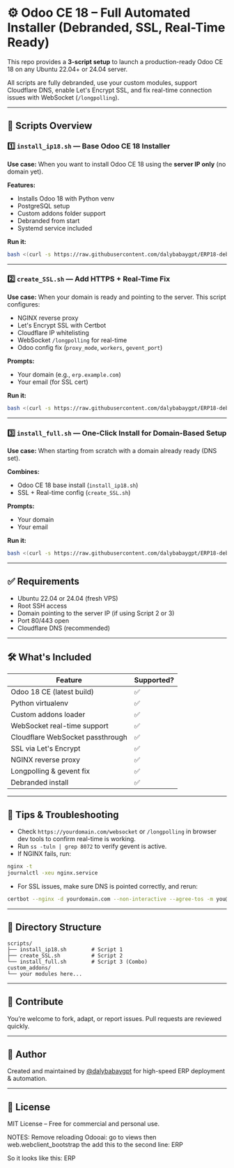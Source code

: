 # ⚙️ Odoo CE 18 – Full Automated Installer (Debranded, SSL, Real-Time Ready)

This repo provides a **3-script setup** to launch a production-ready Odoo CE 18 on any Ubuntu 22.04+ or 24.04 server.

All scripts are fully debranded, use your custom modules, support Cloudflare DNS, enable Let's Encrypt SSL, and fix real-time connection issues with WebSocket (`/longpolling`).

---

## 📜 Scripts Overview

### 1️⃣ `install_ip18.sh` — Base Odoo CE 18 Installer

**Use case:** When you want to install Odoo CE 18 using the **server IP only** (no domain yet).

**Features:**
- Installs Odoo 18 with Python venv
- PostgreSQL setup
- Custom addons folder support
- Debranded from start
- Systemd service included

**Run it:**
```bash
bash <(curl -s https://raw.githubusercontent.com/dalybabaygpt/ERP18-debranded/main/scripts/install_ip18.sh)
```

---

### 2️⃣ `create_SSL.sh` — Add HTTPS + Real-Time Fix

**Use case:** When your domain is ready and pointing to the server. This script configures:
- NGINX reverse proxy
- Let's Encrypt SSL with Certbot
- Cloudflare IP whitelisting
- WebSocket `/longpolling` for real-time
- Odoo config fix (`proxy_mode`, `workers`, `gevent_port`)

**Prompts:**
- Your domain (e.g., `erp.example.com`)
- Your email (for SSL cert)

**Run it:**
```bash
bash <(curl -s https://raw.githubusercontent.com/dalybabaygpt/ERP18-debranded/main/scripts/create_SSL.sh)
```

---

### 3️⃣ `install_full.sh` — One-Click Install for Domain-Based Setup

**Use case:** When starting from scratch with a domain already ready (DNS set).

**Combines:**
- Odoo CE 18 base install (`install_ip18.sh`)
- SSL + Real-time config (`create_SSL.sh`)

**Prompts:**
- Your domain
- Your email

**Run it:**
```bash
bash <(curl -s https://raw.githubusercontent.com/dalybabaygpt/ERP18-debranded/main/scripts/install_full.sh)
```

---

## ✅ Requirements

- Ubuntu 22.04 or 24.04 (fresh VPS)
- Root SSH access
- Domain pointing to the server IP (if using Script 2 or 3)
- Port 80/443 open
- Cloudflare DNS (recommended)

---

## 🛠️ What's Included

| Feature                          | Supported? |
|----------------------------------|------------|
| Odoo 18 CE (latest build)        | ✅         |
| Python virtualenv                | ✅         |
| Custom addons loader             | ✅         |
| WebSocket real-time support      | ✅         |
| Cloudflare WebSocket passthrough | ✅         |
| SSL via Let's Encrypt            | ✅         |
| NGINX reverse proxy              | ✅         |
| Longpolling & gevent fix         | ✅         |
| Debranded install                | ✅         |

---

## 🧠 Tips & Troubleshooting

- Check `https://yourdomain.com/websocket` or `/longpolling` in browser dev tools to confirm real-time is working.
- Run `ss -tuln | grep 8072` to verify gevent is active.
- If NGINX fails, run:
```bash
nginx -t
journalctl -xeu nginx.service
```
- For SSL issues, make sure DNS is pointed correctly, and rerun:
```bash
certbot --nginx -d yourdomain.com --non-interactive --agree-tos -m you@example.com
```

---

## 📂 Directory Structure

```
scripts/
├── install_ip18.sh        # Script 1
├── create_SSL.sh          # Script 2
└── install_full.sh        # Script 3 (Combo)
custom_addons/
└── your modules here...
```

---

## 🤝 Contribute

You’re welcome to fork, adapt, or report issues. Pull requests are reviewed quickly.

---

## 🚀 Author

Created and maintained by [@dalybabaygpt](https://github.com/dalybabaygpt) for high-speed ERP deployment & automation.

---

## 📘 License

MIT License – Free for commercial and personal use.

NOTES: Remove reloading Odooai: go to views then web.webclient_bootstrap the add this to the second line: 
    <t t-set="title">ERP</t>

So it looks like this:
 <t t-name="web.webclient_bootstrap">
    <t t-set="title">ERP</t>

